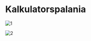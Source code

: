 # Kalkulatorspalania

![1](https://user-images.githubusercontent.com/37801354/39955295-98ebb460-55cc-11e8-81ba-6e19cb62894c.JPG)


![2](https://user-images.githubusercontent.com/37801354/39955296-9a6fe4aa-55cc-11e8-9601-5c65f0d4d79d.JPG)
